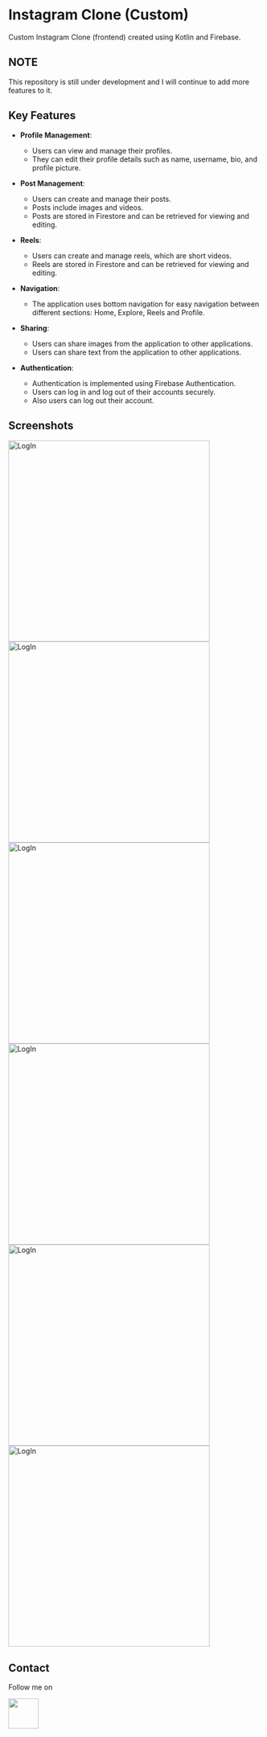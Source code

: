 
# Instagram Clone (Custom)

Custom Instagram Clone (frontend) created using Kotlin and Firebase.


## NOTE

This repository is still under development and I will continue to add more features to it.

## Key Features

- **Profile Management**:
    - Users can view and manage their profiles.
    - They can edit their profile details such as name, username, bio, and profile picture.

- **Post Management**:
    - Users can create and manage their posts.
    - Posts include images and videos.
    - Posts are stored in Firestore and can be retrieved for viewing and editing.

- **Reels**:
    - Users can create and manage reels, which are short videos.
    - Reels are stored in Firestore and can be retrieved for viewing and editing.

- **Navigation**:
    - The application uses bottom navigation for easy navigation between different sections: Home, Explore, Reels and Profile.

- **Sharing**:
    - Users can share images from the application to other applications.
    - Users can share text from the application to other applications.

- **Authentication**:
    - Authentication is implemented using Firebase Authentication.
    - Users can log in and log out of their accounts securely.
    - Also users can log out their account.

## Screenshots

<p>

<img src="https://github.com/UndefinedParticle/Instagram-Clone/blob/main/Screenshots/login.jpg?raw=true" alt="LogIn" width = "400" >
<img src="https://github.com/UndefinedParticle/Instagram-Clone/blob/main/Screenshots/register.jpg?raw=true" alt="LogIn" width = "400" >
<img src="https://github.com/UndefinedParticle/Instagram-Clone/blob/main/Screenshots/home.jpg?raw=true" alt="LogIn" width = "400" >

<img src="https://github.com/UndefinedParticle/Instagram-Clone/blob/main/Screenshots/profile.jpg?raw=true" alt="LogIn" width = "400" >
<img src="https://github.com/UndefinedParticle/Instagram-Clone/blob/main/Screenshots/editprofile.jpg?raw=true" alt="LogIn" width = "400" >
<img src="https://github.com/UndefinedParticle/Instagram-Clone/blob/main/Screenshots/explore.jpg?raw=true" alt="LogIn" width = "400" >


</p>


## Contact

Follow me on
 
<a href="https://www.linkedin.com/in/chinmoy09ine/"><img src="https://user-images.githubusercontent.com/35039342/55471530-94b34280-5627-11e9-8c0e-6fe86a8406d6.png" width="60"></a>